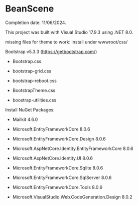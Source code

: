 # BeanScene
Completion date: 11/06/2024.

This project was built with Visual Studio 17.9.3 using .NET 8.0.

missing files for theme to work: install under wwwroot/css/


Bootstrap  v5.3.3 (https://getbootstrap.com/)

- Bootstrap.css

- bootstrap-grid.css

- bootstrap-reboot.css

- BootstrapTheme.css

- boostrap-utilities.css




Install NuGet Packages:

- Mailkit 4.6.0

- Microsoft.EntityFrameworkCore 8.0.6

- Microsoft.EntityFrameworkCore.Design 8.0.6

- Microsoft.AspNetCore.Identity.EntityFrameworkCore 8.0.6

- Microsoft.AspNetCore.Identity.UI 8.0.6

- Microsoft.EntityFrameworkCore.Sqlite 8.0.6

- Microsoft.EntityFrameworkCore.SqlServer 8.0.6

- Microsoft.EntityFrameworkCore.Tools 8.0.6

- Microsoft.VisualStudio.Web.CodeGeneration.Design 8.0.2
